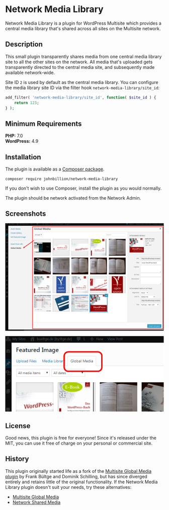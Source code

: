 # Network Media Library

Network Media Library is a plugin for WordPress Multisite which provides a central media library that's shared across all sites on the Multisite network.

## Description

This small plugin transparently shares media from one central media library site to all the other sites on the network. All media that's uploaded gets transparently directed to the central media site, and subsequently made available network-wide.

Site ID `2` is used by default as the central media library. You can configure the media library site ID via the filter hook `network-media-library/site_id`:

```php
add_filter( 'network-media-library/site_id', function( $site_id ) {
    return 123;
} );
```

## Minimum Requirements ##

**PHP:** 7.0  
**WordPress:** 4.9  

## Installation

The plugin is available as a [Composer package](https://packagist.org/packages/johnbillion/network-media-library).

    composer require johnbillion/network-media-library

If you don't wish to use Composer, install the plugin as you would normally.

The plugin should be network activated from the Network Admin.

## Screenshots
 ![Media Modal](./assets/screenshot-1.png)

 ![Usage in Featured Image](./assets/screenshot-2.png)

## License

Good news, this plugin is free for everyone! Since it's released under the MIT, you can use it free of charge on your personal or commercial site.

## History

This plugin originally started life as a fork of the [Multisite Global Media plugin](https://github.com/bueltge/multisite-global-media) by Frank Bültge and Dominik Schilling, but has since diverged entirely and retains little of the original functionality. If the Network Media Library plugin doesn't suit your needs, try these alternatives:

* [Multisite Global Media](https://github.com/bueltge/multisite-global-media)
* [Network Shared Media](https://wordpress.org/plugins/network-shared-media/)
